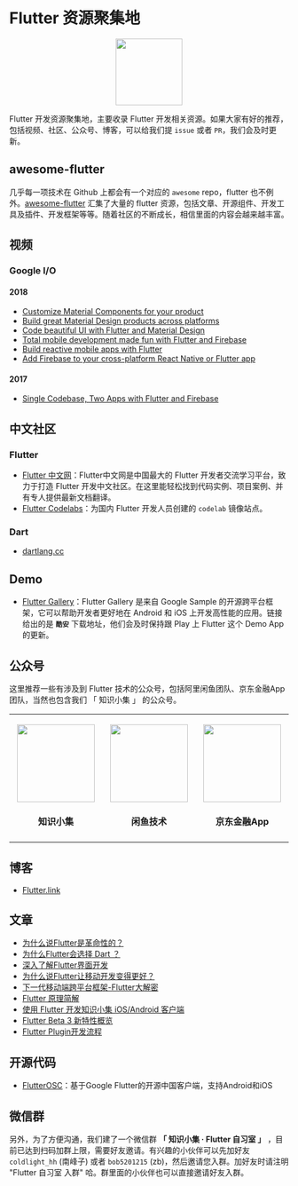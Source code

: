 # Flutter 资源聚集地

<p align='center'><img src='https://github.com/awesome-tips/flutter-resources/blob/master/images/icon.png?raw=true' height='120' width='120'/></p>

Flutter 开发资源聚集地，主要收录 Flutter 开发相关资源。如果大家有好的推荐，包括视频、社区、公众号、博客，可以给我们提 `issue` 或者 `PR`，我们会及时更新。

## awesome-flutter

几乎每一项技术在 Github 上都会有一个对应的 `awesome` repo，flutter 也不例外。[awesome-flutter](https://github.com/Solido/awesome-flutter) 汇集了大量的 flutter 资源，包括文章、开源组件、开发工具及插件、开发框架等等。随着社区的不断成长，相信里面的内容会越来越丰富。

## 视频

### Google I/O

#### 2018

* [Customize Material Components for your product](https://events.google.com/io/schedule/?section=may-8&sid=247e7a44-c632-464e-954c-303ede5befd5&livestream=true&topic=flutter)
* [Build great Material Design products across platforms](https://events.google.com/io/schedule/?section=may-8&sid=03c677fd-d082-4bf9-ae38-06829cfdada9&livestream=true&topic=flutter)
* [Code beautiful UI with Flutter and Material Design](https://events.google.com/io/schedule/?section=may-8&sid=086cd75d-8f7a-45d7-99bb-69dd3709535a&livestream=true&topic=flutter)
* [Total mobile development made fun with Flutter and Firebase](https://events.google.com/io/schedule/?section=may-8&sid=94f05260-0dfd-4867-8d04-399e96595035&livestream=true&topic=flutter)
* [Build reactive mobile apps with Flutter](https://events.google.com/io/schedule/?section=may-8&sid=dab2bf45-6e44-4605-a997-9d446f95ef38&livestream=true&topic=flutter)
* [Add Firebase to your cross-platform React Native or Flutter app](https://events.google.com/io/schedule/?section=may-8&sid=c8374ad6-94f3-47bb-99fd-164c0d0a81bc&livestream=true&topic=flutter)

#### 2017 

* [Single Codebase, Two Apps with Flutter and Firebase](https://www.youtube.com/watch?v=w2TcYP8qiRI)

## 中文社区

### Flutter

* [Flutter 中文网](https://flutterchina.club)：Flutter中文网是中国最大的 Flutter 开发者交流学习平台，致力于打造 Flutter 开发中文社区。在这里能轻松找到代码实例、项目案例、并有专人提供最新文档翻译。
* [Flutter Codelabs](https://codelabs.flutter-io.cn/)：为国内 Flutter 开发人员创建的 `codelab` 镜像站点。

### Dart

* [dartlang.cc](http://www.dartlang.cc/)

## Demo

* [Flutter Gallery](https://www.coolapk.com/apk/io.flutter.demo.gallery)：Flutter Gallery 是来自 Google Sample 的开源跨平台框架，它可以帮助开发者更好地在 Android 和 iOS 上开发高性能的应用。链接给出的是 **`酷安`** 下载地址，他们会及时保持跟 Play 上 Flutter 这个 Demo App 的更新。

## 公众号

这里推荐一些有涉及到 Flutter 技术的公众号，包括阿里闲鱼团队、京东金融App团队，当然也包含我们 「 知识小集 」 的公众号。

<table>

<tr>

<td id='知识小集' style='width:180px'>
<p align='center'><img src='https://github.com/awesome-tips/flutter-resources/blob/master/images/weixin/zhishixiaoji.jpg?raw=true' height='140' width='140'/></p>
<h4 align='center'>知识小集</h4>
</td>

<td id='闲鱼技术' style='width:180px'>
<p align='center'><img src='https://github.com/awesome-tips/flutter-resources/blob/master/images/weixin/xianyujishu.png?raw=true' height='140' width='140'/></p>
<h4 align='center'>闲鱼技术</h4>
</td>

<td id='京东金融App' style='width:180px'>
<p align='center'><img src='https://github.com/awesome-tips/flutter-resources/blob/master/images/weixin/JRAppDev.png?raw=true' height='140' width='140'/></p>
<h4 align='center'>京东金融App</h4>
</td>
</tr>

</table>

## 博客

* [Flutter.link](http://flutter.link)

## 文章

* [为什么说Flutter是革命性的？](http://www.infoq.com/cn/articles/why-is-flutter-revolutionary)
* [为什么Flutter会选择 Dart ？](http://www.infoq.com/cn/articles/why-flutter-uses-dart)
* [深入了解Flutter界面开发](https://mp.weixin.qq.com/s/z2r2OmnY7r7dQrkO8ndkFQ)
* [为什么说Flutter让移动开发变得更好？](https://juejin.im/post/5add65c46fb9a07aa541e97e)
* [下一代移动端跨平台框架-Flutter大解密](https://mp.weixin.qq.com/s/ZMp2fSOTlYkZ_aNIOrUZdw)
* [Flutter 原理简解](https://mp.weixin.qq.com/s/CQQXD0TrlbaNWjoClIcDtw)
* [使用 Flutter 开发知识小集 iOS/Android 客户端](https://juejin.im/post/5afb77126fb9a07aa83ee586)
* [Flutter Beta 3 新特性概览](https://juejin.im/post/5af3ca9af265da0b736daa49)
* [Flutter Plugin开发流程](https://juejin.im/post/5af6e858f265da0b736dbac0)

## 开源代码

* [FlutterOSC](https://github.com/yubo725/FlutterOSC)：基于Google Flutter的开源中国客户端，支持Android和iOS

## 微信群

另外，为了方便沟通，我们建了一个微信群 **「 知识小集 · Flutter 自习室 」** ，目前已达到扫码加群上限，需要好友邀请。有兴趣的小伙伴可以先加好友 `coldlight_hh` (南峰子) 或者 `bob5201215` (zb)，然后邀请您入群。加好友时请注明 "Flutter 自习室 入群" 哈。群里面的小伙伴也可以直接邀请好友入群。



